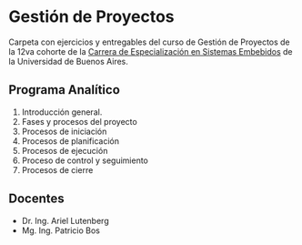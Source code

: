 # Gestión de Proyectos

Carpeta con ejercicios y entregables del curso de Gestión de Proyectos de la 12va cohorte de la [Carrera de Especialización en Sistemas Embebidos](http://laboratorios.fi.uba.ar/lse/especializacion.html#Carrera_Especializacion_Sistemas_Embebidos) de la Universidad de Buenos Aires.

## Programa Analítico

1. Introducción general. 
2. Fases y procesos del proyecto
3. Procesos de iniciación
4. Procesos de planificación
5. Procesos de ejecución 
6. Proceso de control y seguimiento
7. Procesos de cierre

## Docentes

- Dr. Ing. Ariel Lutenberg
- Mg. Ing. Patricio Bos
